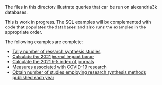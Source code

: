The files in this directory illustrate queries that can be run on alexandria3k
databases.

This is work in progress.  The SQL examples will be complemented with code
that populates the databases and also runs the examples in the appropriate
order.

The following examples are complete:
* [Tally number of research synthesis studies](research-synthesis)
* [Calculate the 2021 journal impact factor](impact)
* [Calculate the 2021 h-5 index of journals](journal-h5)
* [Measures associated with COVID-19 research](covid)
* [Obtain number of studies employing research synthesis methods published each year](research-synthesis)
